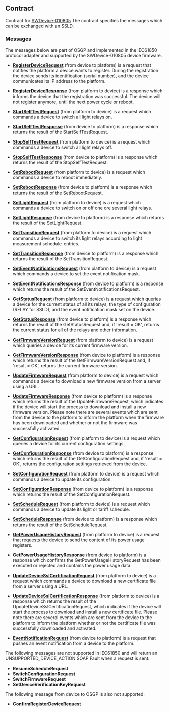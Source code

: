 ## Contract

Contract for [SWDevice-010805](./SWDevice-010805/SWDevice-010805.icd.md)
The contract specifies the messages which can be exchanged with an SSLD.

### Messages

The messages below are part of OSGP and implemented in the IEC61850 protocol adapter and supported by the SWDevice-010805 device firmware.

- **[RegisterDeviceRequest](./SWDevice-010805/RegisterDevice.md)** (from device to platform) is a request that notifies the platform a device wants to register. During the registration the device sends its identification (serial number), and the device communicates its IP address to the platform.
- **[RegisterDeviceResponse](./SWDevice-010805/RegisterDevice.md)** (from platform to device) is a response which informs the device that the registration was successful. The device will not register anymore, until the next power cycle or reboot.

- **[StartSelfTestRequest](./SWDevice-010805/StartSelfTest.md)** (from platform to device) is a request which commands a device to switch all light relays on.
- **[StartSelfTestResponse](./SWDevice-010805/StartSelfTest.md)** (from device to platform) is a response which returns the result of the StartSelfTestRequest.

- **[StopSelfTestRequest](./SWDevice-010805/StopSelfTest.md)** (from platform to device) is a request which commands a device to switch all light relays off.
- **[StopSelfTestResponse](./SWDevice-010805/StopSelfTest.md)** (from device to platform) is a response which returns the result of the StopSelfTestRequest.

- **[SetRebootRequest](./SWDevice-010805/SetReboot.md)** (from platform to device) is a request which commands a device to reboot immediately.
- **[SetRebootResponse](./SWDevice-010805/SetReboot.md)** (from device to platform) is a response which returns the result of the SetRebootRequest.

- **[SetLightRequest](./SWDevice-010805/SetLight.md)** (from platform to device) is a request which commands a device to switch on or off one ore several light relays.
- **[SetLightResponse](./SWDevice-010805/SetLight.md)** (from device to platform) is a response which returns the result of the SetLightRequest.

- **[SetTransitionRequest](./SWDevice-010805/SetTransition.md)** (from platform to device) is a request which commands a device to switch its light relays according to light measurement schedule-entries.
- **[SetTransitionResponse](./SWDevice-010805/SetTransition.md)** (from device to platform) is a response which returns the result of the SetTransitionRequest.

- **[SetEventNotificationsRequest](./SWDevice-010805/SetEventNotifications.md)** (from platform to device) is a request which commands a device to set the event notification mask.
- **[SetEventNotificationsResponse](./SWDevice-010805/SetEventNotifications.md)** (from device to platform) is a response which returns the result of the SetEventNotificationsRequest.

- **[GetStatusRequest](./SWDevice-010805/GetStatus.md)** (from platform to device) is a request which queries a device for the current status of all its relays, the type of configuration (RELAY for SSLD), and the event notification mask set on the device.
- **[GetStatusResponse](./SWDevice-010805/GetStatus.md)** (from device to platform) is a response which returns the result of the GetStatusRequest and, if 'result = OK', returns the current status for all of the relays and other information.

- **[GetFirmwareVersionRequest](./SWDevice-010805/GetFirmwareVersion.md)** (from platform to device) is a request which queries a device for its current firmware version.
- **[GetFirmwareVersionResponse](./SWDevice-010805/GetFirmwareVersion.md)** (from device to platform) is a response which returns the result of the GetFirmwareVersionRequest and, if 'result = OK', returns  the current firmware version.

- **[UpdateFirmwareRequest](./SWDevice-010805/UpdateFirmware.md)** (from platform to device) is a request which commands a device to download a new firmware version from a server using a URL.
- **[UpdateFirmwareResponse](./SWDevice-010805/UpdateFirmware.md)** (from device to platform) is a response which returns the result of the UpdateFirmwareRequest, which indicates if the device will start the process to download and install a new firmware version. Please note there are several events which are sent from the device to the platform to inform the platform when the firmware has been downloaded and whether or not the firmware was successfully activated.

- **[GetConfigurationRequest](./SWDevice-010805/GetConfiguration.md)** (from platform to device) is a request which queries a device for its current configuration settings.
- **[GetConfigurationResponse](./SWDevice-010805/GetConfiguration.md)** (from device to platform) is a response which returns the result of the GetConfigurationRequest and, if 'result = OK', returns the configuration settings retrieved from the device.

- **[SetConfigurationRequest](./SWDevice-010805/SetConfiguration.md)** (from platform to device) is a request which commands a device to update its configuration.
- **[SetConfigurationResponse](./SWDevice-010805/SetConfiguration.md)** (from device to platform) is a response which returns the result of the SetConfigurationRequest.

- **[SetScheduleRequest](./SWDevice-010805/SetSchedule.md)** (from platform to device) is a request which commands a device to update its light or tariff schedule.
- **[SetScheduleResponse](./SWDevice-010805/SetSchedule.md)** (from device to platform) is a response which returns the result of the SetScheduleRequest.

- **[GetPowerUsageHistoryRequest](./SWDevice-010805/GetPowerUsageHistory.md)** (from platform to device) is a request that requests the device to send the content of its power usage registers.
- **[GetPowerUsageHistoryResponse](./SWDevice-010805/GetPowerUsageHistory.md)** (from device to platform) is a response which confirms the GetPowerUsageHistoryRequest has been executed or rejected and contains the power usage data.

- **[UpdateDeviceSslCertificationRequest](./SWDevice-010805/UpdateDeviceSslCertification.md)** (from platform to device) is a request which commands a device to download a new certificate file from a server using a URL.
- **[UpdateDeviceSslCertificationResponse](./SWDevice-010805/UpdateDeviceSslCertification.md)** (from platform to device) is a response which returns the result of the UpdateDeviceSslCertificationRequest, which indicates if the device will start the process to download and install a new certificate file. Please note there are several events which are sent from the device to the platform to inform the platform whether or not the certificate file was successfully downloaded and activated.

- **[EventNotificationRequest](./SWDevice-010805/EventNotification.md)** (from device to platform) is a request that pushes an event notification from a device to the platform.

The following messages are not supported in IEC61850 and will return an UNSUPPORTED_DEVICE_ACTION SOAP Fault when a request is sent:
- **ResumeScheduleRequest**
- **SwitchConfigurationRequest**
- **SwitchFirmwareRequest**
- **SetDeviceVerificationKeyRequest**

The following message from device to OSGP is also not supported:
- **ConfirmRegisterDeviceRequest**
